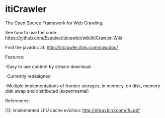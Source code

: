 itiCrawler
==========

The Open Source Framework for Web Crawling.

See how to use the code:
https://github.com/Esquive/iticrawler/wiki/itiCrawler-Wiki

Find the javadoc at: 
http://iticrawler.itiniu.com/javadoc/

Features:

-Easy to use content by stream download.

-Currently redesigned

-Multiple implementations of frontier storages, in memory, on disk, memory disk swap and distributed (experimental)


References:

[1]: Implemented LFU cache eviction: http://dhruvbird.com/lfu.pdf
